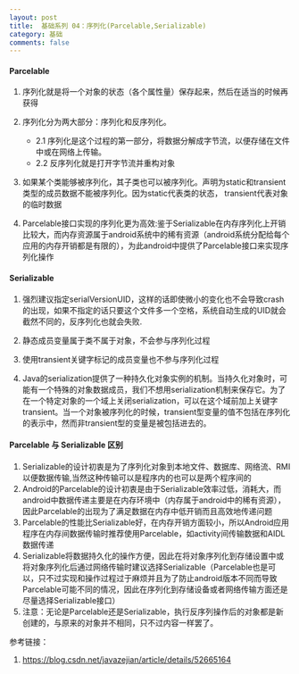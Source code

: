 ```yaml
---
layout: post
title:  基础系列 04：序列化(Parcelable,Serializable)
category: 基础
comments: false
---
```

 
#### Parcelable
 
 1. 序列化就是将一个对象的状态（各个属性量）保存起来，然后在适当的时候再获得
 
 2. 序列化分为两大部分：序列化和反序列化。
	* 2.1 序列化是这个过程的第一部分，将数据分解成字节流，以便存储在文件中或在网络上传输。
	* 2.2 反序列化就是打开字节流并重构对象 
 
 3. 如果某个类能够被序列化，其子类也可以被序列化。声明为static和transient类型的成员数据不能被序列化。因为static代表类的状态， transient代表对象的临时数据

 4. Parcelable接口实现的序列化更为高效:鉴于Serializable在内存序列化上开销比较大，而内存资源属于android系统中的稀有资源（android系统分配给每个应用的内存开销都是有限的），为此android中提供了Parcelable接口来实现序列化操作

 
#### Serializable

 1. 强烈建议指定serialVersionUID，这样的话即使微小的变化也不会导致crash的出现，如果不指定的话只要这个文件多一个空格，系统自动生成的UID就会截然不同的，反序列化也就会失败.
 
 2. 静态成员变量属于类不属于对象，不会参与序列化过程

 3. 使用transient关键字标记的成员变量也不参与序列化过程

 4. Java的serialization提供了一种持久化对象实例的机制。当持久化对象时，可能有一个特殊的对象数据成员，我们不想用serialization机制来保存它。为了在一个特定对象的一个域上关闭serialization，可以在这个域前加上关键字transient。当一个对象被序列化的时候，transient型变量的值不包括在序列化的表示中，然而非transient型的变量是被包括进去的。
 
 
#### Parcelable 与 Serializable 区别

 1. Serializable的设计初衷是为了序列化对象到本地文件、数据库、网络流、RMI以便数据传输,当然这种传输可以是程序内的也可以是两个程序间的
 2. Android的Parcelable的设计初衷是由于Serializable效率过低，消耗大，而android中数据传递主要是在内存环境中（内存属于android中的稀有资源），因此Parcelable的出现为了满足数据在内存中低开销而且高效地传递问题
 3. Parcelable的性能比Serializable好，在内存开销方面较小，所以Android应用程序在内存间数据传输时推荐使用Parcelable，如activity间传输数据和AIDL数据传递
 4. Serializable将数据持久化的操作方便，因此在将对象序列化到存储设置中或将对象序列化后通过网络传输时建议选择Serializable（Parcelable也是可以，只不过实现和操作过程过于麻烦并且为了防止android版本不同而导致Parcelable可能不同的情况，因此在序列化到存储设备或者网络传输方面还是尽量选择Serializable接口）
 5. 注意：无论是Parcelable还是Serializable，执行反序列操作后的对象都是新创建的，与原来的对象并不相同，只不过内容一样罢了。

 
 参考链接：
 
 1. <https://blog.csdn.net/javazejian/article/details/52665164>
 
 
 
 
 
 
 
 
 
 
 
 
 
 
 
 
 